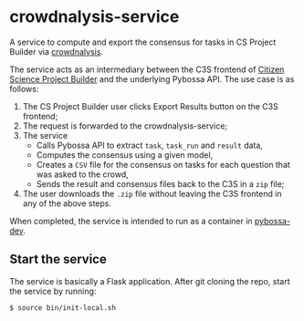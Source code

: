 # crowdnalysis-service
A service to compute and export the consensus for tasks in CS Project Builder via 
[crowdnalysis](https://github.com/Crowd4SDG/crowdnalysis).

The service acts as an intermediary between the C3S frontend of 
[Citizen Science Project Builder](https://lab.citizenscience.ch/) and the underlying Pybossa API. 
The use case is as follows:
1. The CS Project Builder user clicks Export Results button on the C3S frontend;
2. The request is forwarded to the crowdnalysis-service;
3. The service 
   - Calls Pybossa API to extract `task`, `task_run` and `result` data,
   - Computes the consensus using a given model,
   - Creates a `CSV` file for the consensus on tasks for each question that was asked to the crowd,
   - Sends the result and consensus files back to the C3S in a `zip` file;
4. The user downloads the `.zip` file without leaving the C3S frontend in any of the above steps.

When completed, the service is intended to run as a container in 
[pybossa-dev](https://github.com/Crowd4SDG/pybossa-dev).

## Start the service
The service is basically a Flask application. After git cloning the repo, start the service by running:

```bash
$ source bin/init-local.sh 
```